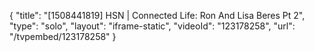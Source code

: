 {
    "title": "[1508441819] HSN | Connected Life: Ron And Lisa Beres Pt 2",
    "type": "solo",
    "layout": "iframe-static",
    "videoId": "123178258",
    "url": "\/tvpembed\/123178258"
}